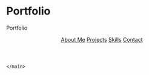 # Portfolio
Portfolio

<!DOCTYPE html>
<html>
  <head>
    <title>Portfolio Rob Fenger</title>
  </head>
  <body>
    <header>
      <nav>
        <span><a href="#aboutme">About Me</a></span>
        <span><a href="#projects">Projects</a></span>
        <span><a href="#skills">Skills</a></span>
        <span><a href="#contact">Contact</a></span>
      </nav>
    </header>
    <main>
      
    </main>
  </body>
</html
